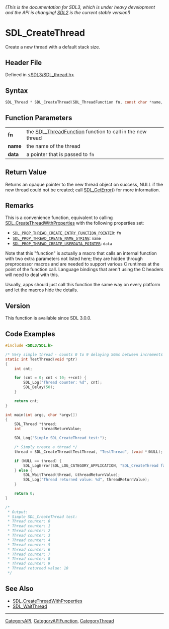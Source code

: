 ###### (This is the documentation for SDL3, which is under heavy development and the API is changing! [SDL2](https://wiki.libsdl.org/SDL2/) is the current stable version!)
# SDL_CreateThread

Create a new thread with a default stack size.

## Header File

Defined in [<SDL3/SDL_thread.h>](https://github.com/libsdl-org/SDL/blob/main/include/SDL3/SDL_thread.h)

## Syntax

```c
SDL_Thread * SDL_CreateThread(SDL_ThreadFunction fn, const char *name, void *data);

```

## Function Parameters

|              |                                                                                 |
| ------------ | ------------------------------------------------------------------------------- |
| **fn**       | the [SDL_ThreadFunction](SDL_ThreadFunction) function to call in the new thread |
| **name**     | the name of the thread                                                          |
| **data**     | a pointer that is passed to `fn`                                                |

## Return Value

Returns an opaque pointer to the new thread object on success, NULL if the
new thread could not be created; call [SDL_GetError](SDL_GetError)() for
more information.

## Remarks

This is a convenience function, equivalent to calling
[SDL_CreateThreadWithProperties](SDL_CreateThreadWithProperties) with the
following properties set:

- [`SDL_PROP_THREAD_CREATE_ENTRY_FUNCTION_POINTER`](SDL_PROP_THREAD_CREATE_ENTRY_FUNCTION_POINTER):
  `fn`
- [`SDL_PROP_THREAD_CREATE_NAME_STRING`](SDL_PROP_THREAD_CREATE_NAME_STRING):
  `name`
- [`SDL_PROP_THREAD_CREATE_USERDATA_POINTER`](SDL_PROP_THREAD_CREATE_USERDATA_POINTER): `data`

Note that this "function" is actually a macro that calls an internal
function with two extra parameters not listed here; they are hidden through
preprocessor macros and are needed to support various C runtimes at the
point of the function call. Language bindings that aren't using the C
headers will need to deal with this.

Usually, apps should just call this function the same way on every platform
and let the macros hide the details.

## Version

This function is available since SDL 3.0.0.

## Code Examples

```c
#include <SDL3/SDL.h>

/* Very simple thread - counts 0 to 9 delaying 50ms between increments */
static int TestThread(void *ptr)
{
    int cnt;

    for (cnt = 0; cnt < 10; ++cnt) {
        SDL_Log("Thread counter: %d", cnt);
        SDL_Delay(50);
    }

    return cnt;
}

int main(int argc, char *argv[])
{
    SDL_Thread *thread;
    int         threadReturnValue;

    SDL_Log("Simple SDL_CreateThread test:");

    /* Simply create a thread */
    thread = SDL_CreateThread(TestThread, "TestThread", (void *)NULL);

    if (NULL == thread) {
        SDL_LogError(SDL_LOG_CATEGORY_APPLICATION, "SDL_CreateThread failed: %s", SDL_GetError());
    } else {
        SDL_WaitThread(thread, &threadReturnValue);
        SDL_Log("Thread returned value: %d", threadReturnValue);
    }

    return 0;
}

/*
 * Output:
 * Simple SDL_CreateThread test:
 * Thread counter: 0
 * Thread counter: 1
 * Thread counter: 2
 * Thread counter: 3
 * Thread counter: 4
 * Thread counter: 5
 * Thread counter: 6
 * Thread counter: 7
 * Thread counter: 8
 * Thread counter: 9
 * Thread returned value: 10
 */
```

## See Also

- [SDL_CreateThreadWithProperties](SDL_CreateThreadWithProperties)
- [SDL_WaitThread](SDL_WaitThread)

----
[CategoryAPI](CategoryAPI), [CategoryAPIFunction](CategoryAPIFunction), [CategoryThread](CategoryThread)

